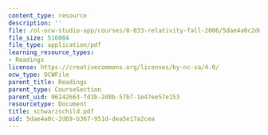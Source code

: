 ```yaml
---
content_type: resource
description: ''
file: /ol-ocw-studio-app/courses/8-033-relativity-fall-2006/5dae4a0c2d69b367951ddea5e17a2cea_schwarzschild.pdf
file_size: 516084
file_type: application/pdf
learning_resource_types:
- Readings
license: https://creativecommons.org/licenses/by-nc-sa/4.0/
ocw_type: OCWFile
parent_title: Readings
parent_type: CourseSection
parent_uid: 06242663-fd1b-2d8b-57b7-1e47ee57e153
resourcetype: Document
title: schwarzschild.pdf
uid: 5dae4a0c-2d69-b367-951d-dea5e17a2cea
---
```

